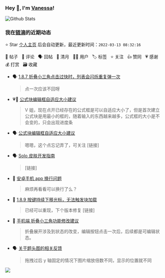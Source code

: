 ### Hey 👋, I'm [Vanessa](http://vanessa.b3log.org/)!

![Github Stats](https://github-readme-stats.vercel.app/api?username=Vanessa219&show_icons=true)

<!--events start -->

### 我在[链滴](https://ld246.com)的近期动态

⭐️ Star [个人主页](https://github.com/Vanessa219/Vanessa219) 后会自动更新，最近更新时间：`2022-03-13 08:32:16`

📝 帖子 &nbsp; 💬 评论 &nbsp; 🗣 回帖 &nbsp; 🌙 清月 &nbsp; 👨‍💻 用户 &nbsp; 🏷️ 标签 &nbsp; ⭐️ 关注 &nbsp; 👍 赞同 &nbsp; 💗 感谢 &nbsp; 💰 打赏 &nbsp; 🗃 收藏

* 🗣 [1.8.7 折叠小三角点击过快时，列表会闪烁重复弹一次](https://ld246.com/article/1646494616831/comment/1646992886327#comments)

  > 点一次应该不回呀
* 💗💬 [公式块编辑框自适应大小建议](https://ld246.com/article/1646789631336/comment/1646885959978#comments)

  > V 姐，现在点开已经存在的公式框是可以自适应大小了，但是首次建立公式块是用最小的框的，随着输入的东西越来越多，公式框的大小是不会变的，只会出现进度条
* 🗣 [公式块编辑框自适应大小建议](https://ld246.com/article/1646789631336/comment/1646885959978#comments)

  > 嗯嗯，这个点忘记弄了，可关注 [链接]
* 🗣 [Solo 皮肤开发指南](https://ld246.com/article/1493814851007/comment/1646884130709#comments)

  > [链接]
* 💬 [安卓手机 app 换行问题](https://ld246.com/article/1633142605946/comment/1646905682229#comments)

  > 麻烦再看看可以换行了么？
* 💬 [1.8.9 按键持续下移光标，无法触发块加载](https://ld246.com/article/1646807591401/comment/1646877551157#comments)

  > 已经可以重现，下个版本修复 [链接]
* 💬 [手机端 折叠小三角功能修改建议](https://ld246.com/article/1646832494887/comment/1646874165067#comments)

  > 折叠展开涉及到状态的改变，编辑按钮点击一次后，后续都是可编辑状态。
* 🗣 [关于题头图的相关反馈](https://ld246.com/article/1646786829951/comment/1646798758141#comments)

  > 拖拽过后 y 轴固定的情况下图片缩放倍数不同，显示的位置就不同


<!--events end -->

<a title="Hits" target="_blank" href="https://github.com/Vanessa219/Vanessa219"><img src="https://hits.b3log.org/Vanessa219/Vanessa219.svg"></a>

